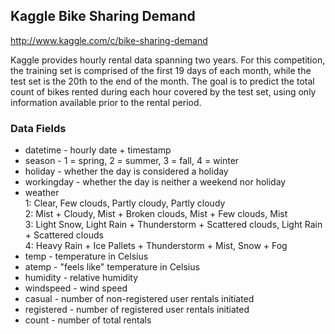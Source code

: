 ## Kaggle Bike Sharing Demand

http://www.kaggle.com/c/bike-sharing-demand

Kaggle provides hourly rental data spanning two years. For this competition, the training set is comprised of the first 19 days of each month, while the test set is the 20th to the end of the month. The goal is to predict the total count of bikes rented during each hour covered by the test set, using only information available prior to the rental period.

### Data Fields

* datetime - hourly date + timestamp  
* season -  1 = spring, 2 = summer, 3 = fall, 4 = winter  
* holiday - whether the day is considered a holiday  
* workingday - whether the day is neither a weekend nor holiday  
* weather   
	1: Clear, Few clouds, Partly cloudy, Partly cloudy  
	2: Mist + Cloudy, Mist + Broken clouds, Mist + Few clouds, Mist  
	3: Light Snow, Light Rain + Thunderstorm + Scattered clouds, Light Rain + Scattered clouds  
	4: Heavy Rain + Ice Pallets + Thunderstorm + Mist, Snow + Fog
* temp - temperature in Celsius
* atemp - "feels like" temperature in Celsius
* humidity - relative humidity
* windspeed - wind speed
* casual - number of non-registered user rentals initiated
* registered - number of registered user rentals initiated
* count - number of total rentals